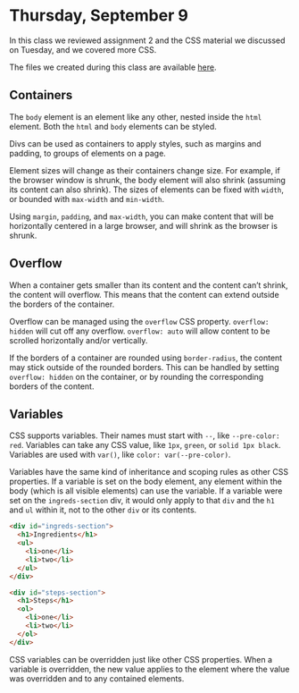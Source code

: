 # Thursday, September 9

In this class we reviewed assignment 2 and the CSS material we discussed on
Tuesday, and we covered more CSS.

The files we created during this class are available
[here](https://github.com/WSU-jcheatham/cs2800-playground/tree/20210909_Thursday).

## Containers

The `body` element is an element like any other, nested inside the `html`
element. Both the `html` and `body` elements can be styled.

Divs can be used as containers to apply styles, such as margins and padding, to
groups of elements on a page.

Element sizes will change as their containers change size. For example, if the
browser window is shrunk, the body element will also shrink (assuming its
content can also shrink). The sizes of elements can be fixed with `width`, or
bounded with `max-width` and `min-width`.

Using `margin`, `padding`, and `max-width`, you can make content that will be
horizontally centered in a large browser, and will shrink as the browser is
shrunk.

## Overflow

When a container gets smaller than its content and the content can’t shrink, the
content will overflow. This means that the content can extend outside the
borders of the container.

Overflow can be managed using the `overflow` CSS property. `overflow: hidden`
will cut off any overflow. `overflow: auto` will allow content to be scrolled
horizontally and/or vertically.

If the borders of a container are rounded using `border-radius`, the content may
stick outside of the rounded borders. This can be handled by setting
`overflow: hidden` on the container, or by rounding the corresponding borders of
the content.

## Variables

CSS supports variables. Their names must start with `--`, like
`--pre-color: red`. Variables can take any CSS value, like `1px`, `green`, or
`solid 1px black`. Variables are used with `var()`, like
`color: var(--pre-color)`.

Variables have the same kind of inheritance and scoping rules as other CSS
properties. If a variable is set on the body element, any element within the
body (which is all visible elements) can use the variable. If a variable were
set on the `ingreds-section` div, it would only apply to that `div` and the `h1`
and `ul` within it, not to the other `div` or its contents.

```html
<div id="ingreds-section">
  <h1>Ingredients</h1>
  <ul>
    <li>one</li>
    <li>two</li>
  </ul>
</div>

<div id="steps-section">
  <h1>Steps</h1>
  <ol>
    <li>one</li>
    <li>two</li>
  </ol>
</div>
```

CSS variables can be overridden just like other CSS properties. When a variable
is overridden, the new value applies to the element where the value was
overridden and to any contained elements.
